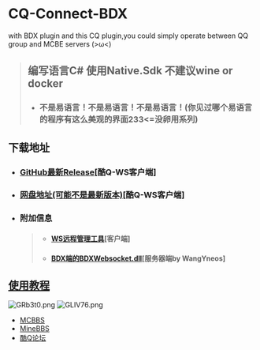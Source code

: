 # CQ-Connect-BDX
with BDX plugin and this CQ plugin,you could simply operate between QQ group and MCBE servers (>ω&lt;)
> ## 编写语言C#  使用Native.Sdk  不建议wine or docker
> - ### 不是易语言！不是易语言！不是易语言！(你见过哪个易语言的程序有这么美观的界面233<=没卵用系列)
## 下载地址
- ### <a href="https://github.com/littlegao233/CQ-ConnectTo-BDX/releases/">GitHub最新Release</a>[酷Q-WS客户端]
- ### <a href="http://www.tf3q.com/s/ij3xoz6f">网盘地址(可能不是最新版本)</a>[酷Q-WS客户端]
- ### 附加信息
    > - #### <a href="https://github.com/littlegao233/WPFtesws/releases">WS远程管理工具</a>[客户端]
    > - #### <a href="https://github.com/WangYneos/BDXWebSocket/releases">BDX端的BDXWebsocket.dll</a>[服务器端by WangYneos]
## <a href="https://github.com/littlegao233/CQ-ConnectTo-BDX/blob/master/Guide.md">使用教程</a><br/>

![GRb3t0.png](https://s1.ax1x.com/2020/04/08/GRb3t0.png)
![GLIV76.png](https://s1.ax1x.com/2020/04/12/GLIV76.png)
- <a href="https://www.mcbbs.net/thread-1011364-1-1.html">MCBBS</a><br/>
- <a href="https://www.minebbs.com/resources/1023/">MineBBS</a><br/>
- <a href="https://cqp.cc/t/49225">酷Q论坛</a><br/>
